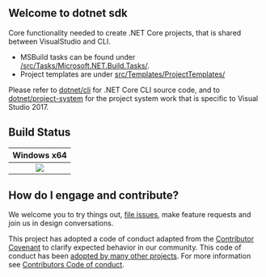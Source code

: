 ## Welcome to dotnet sdk

Core functionality needed to create .NET Core projects, that is shared between VisualStudio and CLI.

* MSBuild tasks can be found under [/src/Tasks/Microsoft.NET.Build.Tasks/](src/Tasks/Microsoft.NET.Build.Tasks).
* Project templates are under [src/Templates/ProjectTemplates/](src/Templates/ProjectTemplates)

Please refer to [dotnet/cli](https://github.com/dotnet/cli) for .NET Core CLI source code, and to [dotnet/project-system](https://github.com/dotnet/project-system) for the project system work that is specific to Visual Studio 2017.

## Build Status

|Windows x64 |
|:------:|
|[![](https://devdiv.visualstudio.com/_apis/public/build/definitions/0bdbc590-a062-4c3f-b0f6-9383f67865ee/3736/badge)](https://devdiv.visualstudio.com/DevDiv/_build?_a=completed&definitionId=3736)|

## How do I engage and contribute?
We welcome you to try things out, [file issues](https://github.com/dotnet/sdk/issues), make feature requests and join us in design conversations.

This project has adopted a code of conduct adapted from the [Contributor Covenant](http://contributor-covenant.org/) to clarify expected behavior in our community. This code of conduct has been [adopted by many other projects](http://contributor-covenant.org/adopters/). For more information see [Contributors Code of conduct](https://github.com/dotnet/home/blob/master/guidance/be-nice.md).
